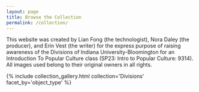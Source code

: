```yaml
---
layout: page
title: Browse the Collection
permalink: /collection/
---
```


This website was created by Lian Fong (the technologist), Nora Daley (the producer), and Erin Vest (the writer) for the express purpose of raising awareness of the Divisions of Indiana University-Bloomington for an Introduction To Popular Culture class (SP23: Intro to Popular Culture: 9314). All images used belong to their original owners in all rights.



{% include collection_gallery.html collection='Divisions' facet_by='object_type' %}
